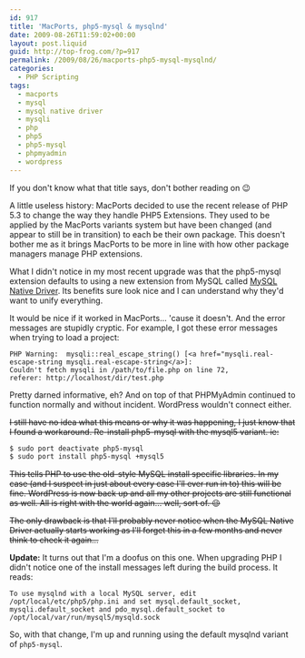 ```yaml
---
id: 917
title: 'MacPorts, php5-mysql & mysqlnd'
date: 2009-08-26T11:59:02+00:00
layout: post.liquid
guid: http://top-frog.com/?p=917
permalink: /2009/08/26/macports-php5-mysql-mysqlnd/
categories:
  - PHP Scripting
tags:
  - macports
  - mysql
  - mysql native driver
  - mysqli
  - php
  - php5
  - php5-mysql
  - phpmyadmin
  - wordpress
---
```

If you don't know what that title says, don't bother reading on 😉

A little useless history: MacPorts decided to use the recent release of PHP 5.3 to change the way they handle PHP5 Extensions. They used to be applied by the MacPorts variants system but have been changed (and appear to still be in transition) to each be their own package. This doesn't bother me as it brings MacPorts to be more in line with how other package managers manage PHP extensions.

What I didn't notice in my most recent upgrade was that the php5-mysql extension defaults to using a new extension from MySQL called [MySQL Native Driver](http://dev.mysql.com/downloads/connector/php-mysqlnd/). Its benefits sure look nice and I can understand why they'd want to unify everything.

It would be nice if it worked in MacPorts… 'cause it doesn't. And the error messages are stupidly cryptic. For example, I got these error messages when trying to load a project:

``` log
PHP Warning:  mysqli::real_escape_string() [<a href="mysqli.real-escape-string mysqli.real-escape-string</a>]: 
Couldn't fetch mysqli in /path/to/file.php on line 72,
referer: http://localhost/dir/test.php
```

Pretty darned informative, eh? And on top of that PHPMyAdmin continued to function normally and without incident. WordPress wouldn't connect either.

~~I still have no idea what this means or why it was happening, I just know that I found a workaround. Re-install php5-mysql with the mysql5 variant. ie:~~

``` sh 
$ sudo port deactivate php5-mysql
$ sudo port install php5-mysql +mysql5
```

~~This tells PHP to use the old-style MySQL install specific libraries. In my case (and I suspect in just about every case I'll ever run in to) this will be fine. WordPress is now back up and all my other projects are still functional as well. All is right with the world again… well, sort of. 😉~~

~~The only drawback is that I'll probably never notice when the MySQL Native Driver actually starts working as I'll forget this in a few months and never think to check it again…~~

**Update:** It turns out that I'm a doofus on this one. When upgrading PHP I didn't notice one of the install messages left during the build process. It reads:

```
To use mysqlnd with a local MySQL server, edit 
/opt/local/etc/php5/php.ini and set mysql.default_socket, 
mysqli.default_socket and pdo_mysql.default_socket to
/opt/local/var/run/mysql5/mysqld.sock
```

So, with that change, I'm up and running using the default mysqlnd variant of `php5-mysql`.
